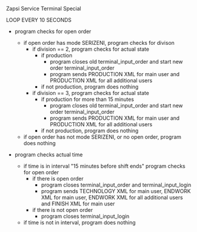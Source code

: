 Zapsi Service Terminal Special

LOOP EVERY 10 SECONDS
- program checks for open order
    - if open order has mode SERIZENI, program checks for divison
        - if division == 2, program checks for actual state
            - if production
                - program closes old terminal_input_order and start new order terminal_input_order
                - program sends PRODUCTION XML for main user and PRODUCTION XML for all additional users
            - if not production, program does nothing
        - if division == 3, program checks for actual state
            - if production for more than 15 minutes
                - program closes old terminal_input_order and start new order terminal_input_order
                - program sends PRODUCTION XML for main user and PRODUCTION XML for all additional users
            - if not production, program does nothing
    - if open order has not mode SERIZENI, or no open order, program does nothing
    
- program checks actual time
    - if time is in interval "15 minutes before shift ends" program checks for open order
        - if there is open order
            - program closes terminal_input_order and terminal_input_login
            - program sends TECHNOLOGY XML for main user, ENDWORK XML for main user, ENDWORK XML for all additional users and FINISH XML for main user
        - if there is not open order
            - program closes terminal_input_login
    - if time is not in interval, program does nothing
    
   